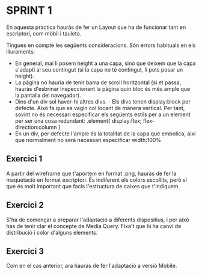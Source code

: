 # SPRINT 1

En aquesta pràctica hauràs de fer un Layout que ha de funcionar tant en escriptori, com mòbil i tauleta.

Tingues en compte les següents consideracions. Són errors habituals en els lliuraments:

- En general, mai li posem height a una capa, sinó que deixem que la capa s'adapti al seu contingut (si la capa no té contingut, li pots posar un height).
- La pàgina no hauria de tenir barra de scroll horitzontal (si et passa, hauràs d'esbrinar inspeccionant la pàgina quin bloc és més ample que la pantalla del navegador).
- Dins d'un div sol haver-hi altres divs. - Els divs tenen display:block per defecte. Això fa que es vagin col·locant de manera vertical. Per tant, sovint no és necessari especificar els següents estils per a un element per ser una cosa redundant:
  .element{ display:flex; flex-direction:column }
- En un div, per defecte l'ample és la totalitat de la capa que embolica, així que normalment no serà necessari especificar width:100%

## Exercici 1

A partir del wireframe que t'aportem en format .png, hauràs de fer la maquetació en format escriptori. És indiferent els colors escollits, però sí que és molt important que facis l'estructura de caixes que t'indiquem.

## Exercici 2

S'ha de començar a preparar l'adaptació a diferents dispositius, i per això has de tenir clar el concepte de Media Query. Fixa't que hi ha canvi de distribució i color d'alguns elements.

## Exercici 3

Com en el cas anterior, ara hauràs de fer l'adaptació a versió Mobile.
